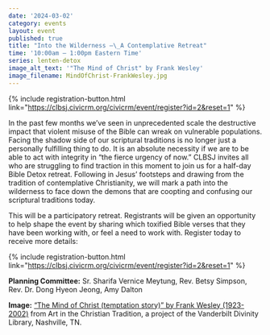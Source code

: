 ```yaml
---
date: '2024-03-02'
category: events
layout: event
published: true
title: "Into the Wilderness —\_A Contemplative Retreat"
time: '10:00am – 1:00pm Eastern Time'
series: lenten-detox
image_alt_text: '"The Mind of Christ" by Frank Wesley'
image_filename: MindOfChrist-FrankWesley.jpg
---
```

{% include registration-button.html link="https://clbsj.civicrm.org/civicrm/event/register?id=2&reset=1" %}

In the past few months we’ve seen in unprecedented scale the destructive impact that violent misuse of the Bible can wreak on vulnerable populations. Facing the shadow side of our scriptural traditions is no longer just a personally fulfilling thing to do. It is an absolute necessity if we are to be able to act with integrity in “the fierce urgency of now.” CLBSJ invites all who are struggling to find traction in this moment to join us for a half-day Bible Detox retreat. Following in Jesus’ footsteps and drawing from the tradition of contemplative Christianity, we will mark a path into the wilderness to face down the demons that are coopting and confusing our scriptural traditions today. 

This will be a participatory retreat. Registrants will be given an opportunity to help shape the event by sharing which toxified Bible verses that they have been working with, or feel a need to work with. Register today to receive more details:

{% include registration-button.html link="https://clbsj.civicrm.org/civicrm/event/register?id=2&reset=1" %}

**Planning Committee:** Sr. Sharifa Vernice Meytung, Rev. Betsy Simpson, Rev. Dr. Dong Hyeon Jeong, Amy Dalton

**Image:** [“The Mind of Christ (temptation story)” by Frank Wesley (1923-2002)](https://diglib.library.vanderbilt.edu/act-imagelink.pl?RC=59167) from Art in the Christian Tradition, a project of the Vanderbilt Divinity Library, Nashville, TN.
